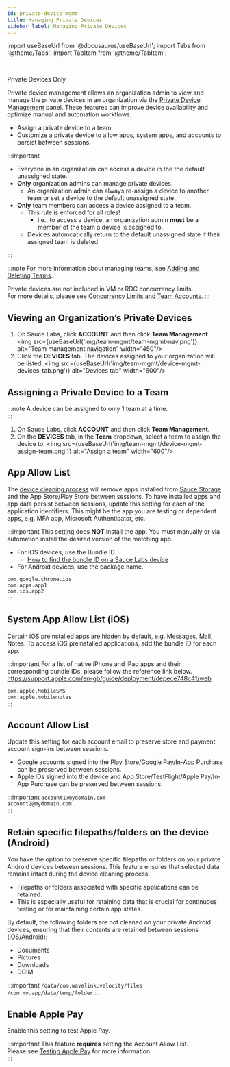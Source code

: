 ```yaml
---
id: private-device-mgmt
title: Managing Private Devices
sidebar_label: Managing Private Devices
---
```


import useBaseUrl from '@docusaurus/useBaseUrl';
import Tabs from '@theme/Tabs';
import TabItem from '@theme/TabItem';

<br/><p><span className="sauceGreen">Private Devices Only</span></p>

Private device management allows an organization admin to view and manage the private devices in an organization via the [Private Device Management](https://app.saucelabs.com/team-management/devices) panel. These features can improve device availability and optimize manual and automation workflows.

- Assign a private device to a team.
- Customize a private device to allow apps, system apps, and accounts to persist between sessions.

:::important

- Everyone in an organization can access a device in the the default unassigned state.
- **Only** organization admins can manage private devices.
  - An organization admin can always re-assign a device to another team or set a device to the default unassigned state.
- **Only** team members can access a device assigned to a team.
  - This rule is enforced for all roles!
    - i.e., to access a device, an organization admin **must** be a member of the team a device is assigned to.
  - Devices automcatically return to the default unassigned state if their assigned team is deleted.

:::

:::note
For more information about managing teams, see [Adding and Deleting Teams](/basics/acct-team-mgmt/adding-deleting-teams).

Private devices are not included in VM or RDC concurrency limits.  
For more details, please see [Concurrency Limits and Team Accounts](/basics/acct-team-mgmt/concurrency-limits).
:::

## Viewing an Organization’s Private Devices

1. On Sauce Labs, click **ACCOUNT** and then click **Team Management**.
   <img src={useBaseUrl('img/team-mgmt/team-mgmt-nav.png')} alt="Team management navigation" width="450"/>
2. Click the **DEVICES** tab. The devices assigned to your organization will be listed.
   <img src={useBaseUrl('img/team-mgmt/device-mgmt-devices-tab.png')} alt="Devices tab" width="600"/>

## Assigning a Private Device to a Team

:::note
A device can be assigned to only 1 team at a time.  
:::

1. On Sauce Labs, click **ACCOUNT** and then click **Team Management**.
2. On the **DEVICES** tab, in the **Team** dropdown, select a team to assign the device to.
   <img src={useBaseUrl('img/team-mgmt/device-mgmt-assign-team.png')} alt="Assign a team" width="600"/>

## App Allow List

The [device cleaning process](/mobile-apps/real-device-cleaning) will remove apps installed from [Sauce Storage](/mobile-apps/app-storage) and the App Store/Play Store between sessions. To have installed apps and app data persist between sessions, update this setting for each of the application identifiers. This might be the app you are testing or dependent apps, e.g. MFA app, Microsoft Authenticator, etc.

:::important
This setting does **NOT** install the app. You must manually or via automation install the desired version of the matching app.

- For iOS devices, use the Bundle ID.
  - [How to find the bundle ID on a Sauce Labs device](/basics/acct-team-mgmt/private-device-mgmt-find-bundle-id)
- For Android devices, use the package name.

`com.google.chrome.ios`  
`com.apps.app1`  
`com.ios.app2`  
:::

## System App Allow List (iOS)

Certain iOS preinstalled apps are hidden by default, e.g. Messages, Mail, Notes. To access iOS preinstalled applications, add the bundle ID for each app.

:::important
For a list of native iPhone and iPad apps and their corresponding bundle IDs, please follow the reference link below.  
https://support.apple.com/en-gb/guide/deployment/depece748c41/web

`com.apple.MobileSMS`  
`com.apple.mobilenotes`  
:::

## Account Allow List

Update this setting for each account email to preserve store and payment account sign-ins between sessions.

- Google accounts signed into the Play Store/Google Pay/In-App Purchase can be preserved between sessions.
- Apple IDs signed into the device and App Store/TestFlight/Apple Pay/In-App Purchase can be preserved between sessions.

:::important
`account1@mydomain.com`  
`account2@mydomain.com`  
:::

## Retain specific filepaths/folders on the device (Android)

You have the option to preserve specific filepaths or folders on your private Android devices between sessions. 
This feature ensures that selected data remains intact during the device cleaning process.

- Filepaths or folders associated with specific applications can be retained.
- This is especially useful for retaining data that is crucial for continuous testing or for maintaining certain app states.

By default, the following folders are not cleaned on your private Android devices, ensuring that their contents are retained between sessions (iOS/Android):
- Documents
- Pictures
- Downloads
- DCIM

:::important
`/data/com.wavelink.velocity/files`  
`/com.my.app/data/temp/folder`
:::

## Enable Apple Pay

Enable this setting to test Apple Pay.

:::important
This feature **requires** setting the Account Allow List.  
Please see [Testing Apple Pay](/mobile-apps/live-testing/testing-apple-pay) for more information.  
:::
